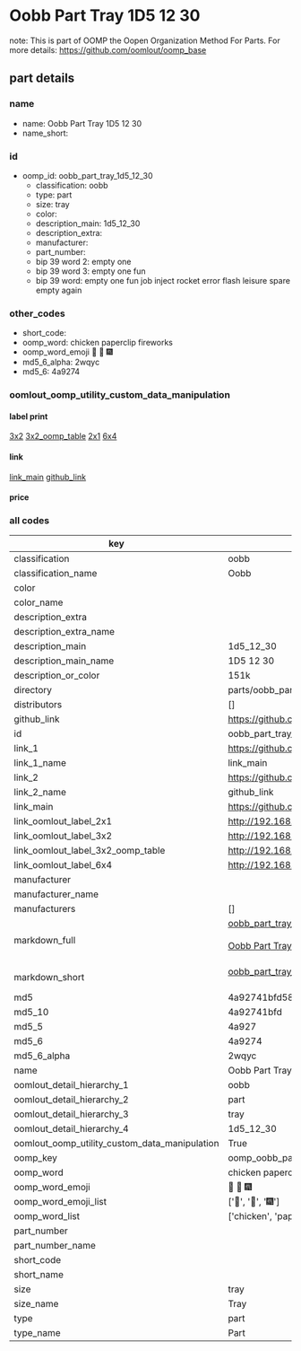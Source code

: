 # Oobb Part Tray 1D5 12 30  

note: This is part of OOMP the Oopen Organization Method For Parts. For more details: https://github.com/oomlout/oomp_base

##  part details





### name
* name: Oobb Part Tray 1D5 12 30
* name_short: 
### id
* oomp_id: oobb_part_tray_1d5_12_30
  * classification: oobb
  * type: part
  * size: tray
  * color: 
  * description_main: 1d5_12_30
  * description_extra: 
  * manufacturer: 
  * part_number: 
  * bip 39 word 2: empty one
  * bip 39 word 3: empty one fun
  * bip 39 word: empty one fun job inject rocket error flash leisure spare empty again

### other_codes
* short_code: 
* oomp_word: chicken paperclip fireworks
* oomp_word_emoji :chicken: :paperclip: :fireworks:
* md5_6_alpha: 2wqyc
* md5_6: 4a9274






### oomlout_oomp_utility_custom_data_manipulation
#### label print
[3x2](http://192.168.1.245:1112/?label=oomp%202wqyc)
[3x2_oomp_table](http://192.168.1.107:1112/?label=oomp%202wqyc)
[2x1](http://192.168.1.242:1112/?label=oomp%202wqyc)
[6x4](http://192.168.1.55:1112/?label=oomp%202wqyc)    

#### link

[link_main](https://github.com/oomlout/oomlout_oomp_current_version_messy/tree/main/parts/oobb_part_tray_1d5_12_30) [github_link](https://github.com/oomlout/oomlout_oomp_part_src/tree/main/parts/oobb_part_tray_1d5_12_30)                             

#### price







### all codes 
| key | value |  
| --- | --- |  
| classification | oobb |  
| classification_name | Oobb |  
| color |  |  
| color_name |  |  
| description_extra |  |  
| description_extra_name |  |  
| description_main | 1d5_12_30 |  
| description_main_name | 1D5 12 30 |  
| description_or_color | 151k |  
| directory | parts/oobb_part_tray_1d5_12_30 |  
| distributors | [] |  
| github_link | https://github.com/oomlout/oomlout_oomp_part_src/tree/main/parts/oobb_part_tray_1d5_12_30 |  
| id | oobb_part_tray_1d5_12_30 |  
| link_1 | https://github.com/oomlout/oomlout_oomp_current_version_messy/tree/main/parts/oobb_part_tray_1d5_12_30 |  
| link_1_name | link_main |  
| link_2 | https://github.com/oomlout/oomlout_oomp_part_src/tree/main/parts/oobb_part_tray_1d5_12_30 |  
| link_2_name | github_link |  
| link_main | https://github.com/oomlout/oomlout_oomp_current_version_messy/tree/main/parts/oobb_part_tray_1d5_12_30 |  
| link_oomlout_label_2x1 | http://192.168.1.242:1112/?label=oomp%202wqyc |  
| link_oomlout_label_3x2 | http://192.168.1.245:1112/?label=oomp%202wqyc |  
| link_oomlout_label_3x2_oomp_table | http://192.168.1.107:1112/?label=oomp%202wqyc |  
| link_oomlout_label_6x4 | http://192.168.1.55:1112/?label=oomp%202wqyc |  
| manufacturer |  |  
| manufacturer_name |  |  
| manufacturers | [] |  
| markdown_full | [oobb_part_tray_1d5_12_30](https://github.com/oomlout/oomlout_oomp_current_version_messy/tree/main/parts/oobb_part_tray_1d5_12_30)<br>[](https://github.com/oomlout/oomlout_oomp_current_version_messy/tree/main/parts/oobb_part_tray_1d5_12_30)<br>[Oobb Part Tray 1D5 12 30](https://github.com/oomlout/oomlout_oomp_current_version_messy/tree/main/parts/oobb_part_tray_1d5_12_30)<br><br> |  
| markdown_short | [oobb_part_tray_1d5_12_30](https://github.com/oomlout/oomlout_oomp_current_version_messy/tree/main/parts/oobb_part_tray_1d5_12_30)<br><br> |  
| md5 | 4a92741bfd58699aedba0780bc26aa49 |  
| md5_10 | 4a92741bfd |  
| md5_5 | 4a927 |  
| md5_6 | 4a9274 |  
| md5_6_alpha | 2wqyc |  
| name | Oobb Part Tray 1D5 12 30 |  
| oomlout_detail_hierarchy_1 | oobb |  
| oomlout_detail_hierarchy_2 | part |  
| oomlout_detail_hierarchy_3 | tray |  
| oomlout_detail_hierarchy_4 | 1d5_12_30 |  
| oomlout_oomp_utility_custom_data_manipulation | True |  
| oomp_key | oomp_oobb_part_tray_1d5_12_30 |  
| oomp_word | chicken paperclip fireworks |  
| oomp_word_emoji | :chicken: :paperclip: :fireworks: |  
| oomp_word_emoji_list | [':chicken:', ':paperclip:', ':fireworks:'] |  
| oomp_word_list | ['chicken', 'paperclip', 'fireworks'] |  
| part_number |  |  
| part_number_name |  |  
| short_code |  |  
| short_name |  |  
| size | tray |  
| size_name | Tray |  
| type | part |  
| type_name | Part |  
